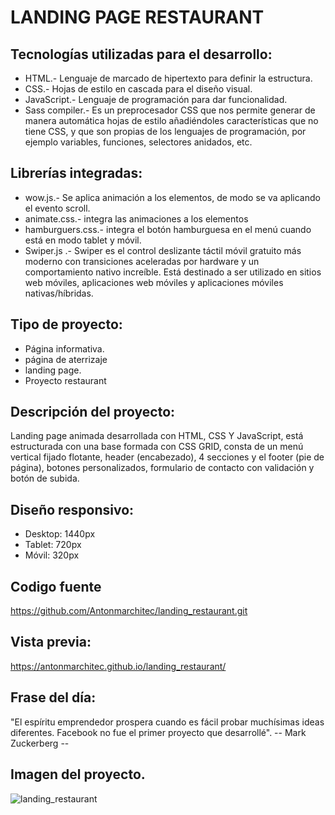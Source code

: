 # LANDING PAGE RESTAURANT 

## Tecnologías utilizadas para el desarrollo:
- HTML.- Lenguaje de marcado de hipertexto para definir la estructura.
- CSS.- Hojas de estilo en cascada para el diseño visual.
- JavaScript.- Lenguaje de programación para dar funcionalidad. 
- Sass compiler.- Es un preprocesador CSS que nos permite generar de manera automática hojas de estilo añadiéndoles características que no tiene CSS, y que son propias de los lenguajes de programación, por ejemplo variables, funciones, selectores anidados, etc.

## Librerías integradas: 
- wow.js.- Se aplica animación a los elementos, de modo se va aplicando el evento scroll.
- animate.css.- integra las animaciones a los elementos
- hamburguers.css.- integra el botón hamburguesa en el menú cuando está en modo tablet y móvil.
- Swiper.js .- Swiper es el control deslizante táctil móvil gratuito más moderno con transiciones   aceleradas por hardware y un comportamiento nativo increíble. Está destinado a ser utilizado en sitios web móviles, aplicaciones web móviles y aplicaciones móviles nativas/híbridas.

## Tipo de proyecto:
- Página informativa.
- página de aterrizaje
- landing page.
- Proyecto restaurant

## Descripción del proyecto:
Landing page animada desarrollada con HTML, CSS Y JavaScript, está estructurada con una base formada con CSS GRID, consta de un menú vertical fijado flotante, header (encabezado), 4 secciones y el footer (pie de página), botones personalizados, formulario de contacto con validación y botón de subida.   

## Diseño responsivo:
- Desktop: 1440px   
- Tablet: 720px
- Móvil: 320px

## Codigo fuente
https://github.com/Antonmarchitec/landing_restaurant.git

## Vista previa:
https://antonmarchitec.github.io/landing_restaurant/

## Frase del día:
"El espíritu emprendedor prospera cuando es fácil probar muchísimas ideas diferentes. Facebook no fue el primer proyecto que desarrollé".
-- Mark Zuckerberg --

## Imagen del proyecto.

![landing_restaurant](https://user-images.githubusercontent.com/70084380/192084792-314c1f6e-238e-4b9e-b3a8-591f92bc29bd.jpg)



